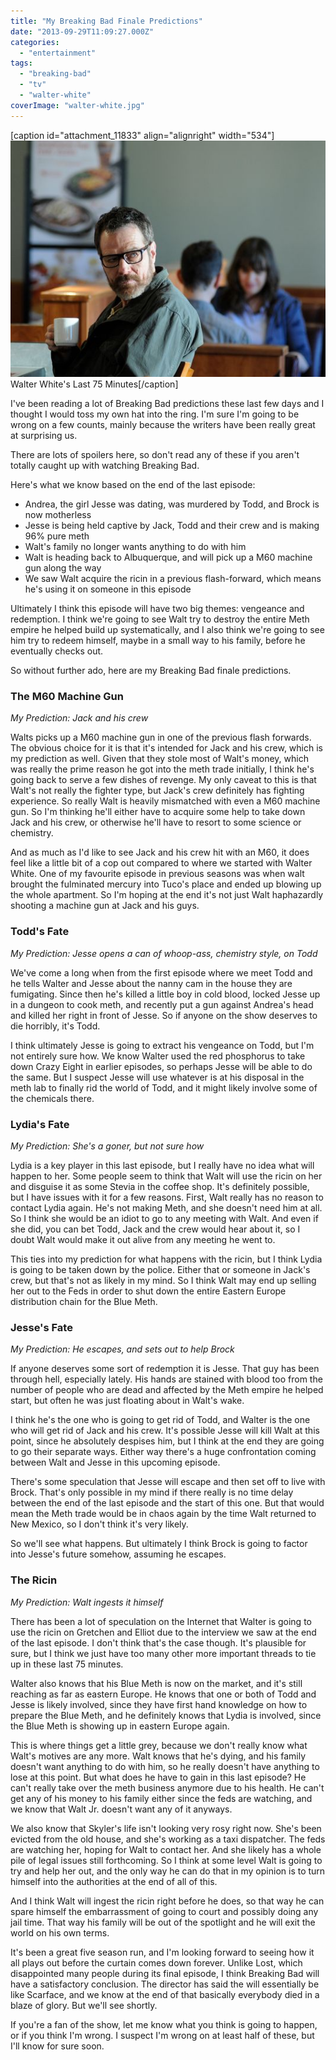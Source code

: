 ```yaml
---
title: "My Breaking Bad Finale Predictions"
date: "2013-09-29T11:09:27.000Z"
categories: 
  - "entertainment"
tags: 
  - "breaking-bad"
  - "tv"
  - "walter-white"
coverImage: "walter-white.jpg"
---
```


\[caption id="attachment\_11833" align="alignright" width="534"\]![Walter White's Last 75 Minutes](images/walter-white.jpg) Walter White's Last 75 Minutes\[/caption\]

I've been reading a lot of Breaking Bad predictions these last few days and I thought I would toss my own hat into the ring. I'm sure I'm going to be wrong on a few counts, mainly because the writers have been really great at surprising us.

There are lots of spoilers here, so don't read any of these if you aren't totally caught up with watching Breaking Bad.

Here's what we know based on the end of the last episode:

- Andrea, the girl Jesse was dating, was murdered by Todd, and Brock is now motherless
- Jesse is being held captive by Jack, Todd and their crew and is making 96% pure meth
- Walt's family no longer wants anything to do with him
- Walt is heading back to Albuquerque, and will pick up a M60 machine gun along the way
- We saw Walt acquire the ricin in a previous flash-forward, which means he's using it on someone in this episode

Ultimately I think this episode will have two big themes: vengeance and redemption. I think we're going to see Walt try to destroy the entire Meth empire he helped build up systematically, and I also think we're going to see him try to redeem himself, maybe in a small way to his family, before he eventually checks out.

So without further ado, here are my Breaking Bad finale predictions.

### The M60 Machine Gun

_My Prediction: Jack and his crew_

Walts picks up a M60 machine gun in one of the previous flash forwards. The obvious choice for it is that it's intended for Jack and his crew, which is my prediction as well. Given that they stole most of Walt's money, which was really the prime reason he got into the meth trade initially, I think he's going back to serve a few dishes of revenge. My only caveat to this is that Walt's not really the fighter type, but Jack's crew definitely has fighting experience. So really Walt is heavily mismatched with even a M60 machine gun. So I'm thinking he'll either have to acquire some help to take down Jack and his crew, or otherwise he'll have to resort to some science or chemistry.

And as much as I'd like to see Jack and his crew hit with an M60, it does feel like a little bit of a cop out compared to where we started with Walter White. One of my favourite episode in previous seasons was when walt brought the fulminated mercury into Tuco's place and ended up blowing up the whole apartment. So I'm hoping at the end it's not just Walt haphazardly shooting a machine gun at Jack and his guys.

### Todd's Fate

_My Prediction: Jesse opens a can of whoop-ass, chemistry style, on Todd_

We've come a long when from the first episode where we meet Todd and he tells Walter and Jesse about the nanny cam in the house they are fumigating. Since then he's killed a little boy in cold blood, locked Jesse up in a dungeon to cook meth, and recently put a gun against Andrea's head and killed her right in front of Jesse. So if anyone on the show deserves to die horribly, it's Todd.

I think ultimately Jesse is going to extract his vengeance on Todd, but I'm not entirely sure how. We know Walter used the red phosphorus to take down Crazy Eight in earlier episodes, so perhaps Jesse will be able to do the same. But I suspect Jesse will use whatever is at his disposal in the meth lab to finally rid the world of Todd, and it might likely involve some of the chemicals there.

### Lydia's Fate

_My Prediction: She's a goner, but not sure how_

Lydia is a key player in this last episode, but I really have no idea what will happen to her. Some people seem to think that Walt will use the ricin on her and disguise it as some Stevia in the coffee shop. It's definitely possible, but I have issues with it for a few reasons. First, Walt really has no reason to contact Lydia again. He's not making Meth, and she doesn't need him at all. So I think she would be an idiot to go to any meeting with Walt. And even if she did, you can bet Todd, Jack and the crew would hear about it, so I doubt Walt would make it out alive from any meeting he went to.

This ties into my prediction for what happens with the ricin, but I think Lydia is going to be taken down by the police. Either that or someone in Jack's crew, but that's not as likely in my mind. So I think Walt may end up selling her out to the Feds in order to shut down the entire Eastern Europe distribution chain for the Blue Meth.

### Jesse's Fate

_My Prediction: He escapes, and sets out to help Brock_

If anyone deserves some sort of redemption it is Jesse. That guy has been through hell, especially lately. His hands are stained with blood too from the number of people who are dead and affected by the Meth empire he helped start, but often he was just floating about in Walt's wake.

I think he's the one who is going to get rid of Todd, and Walter is the one who will get rid of Jack and his crew. It's possible Jesse will kill Walt at this point, since he absolutely despises him, but I think at the end they are going to go their separate ways. Either way there's a huge confrontation coming between Walt and Jesse in this upcoming episode.

There's some speculation that Jesse will escape and then set off to live with Brock. That's only possible in my mind if there really is no time delay between the end of the last episode and the start of this one. But that would mean the Meth trade would be in chaos again by the time Walt returned to New Mexico, so I don't think it's very likely.

So we'll see what happens. But ultimately I think Brock is going to factor into Jesse's future somehow, assuming he escapes.

### The Ricin

_My Prediction: Walt ingests it himself_

There has been a lot of speculation on the Internet that Walter is going to use the ricin on Gretchen and Elliot due to the interview we saw at the end of the last episode. I don't think that's the case though. It's plausible for sure, but I think we just have too many other more important threads to tie up in these last 75 minutes.

Walter also knows that his Blue Meth is now on the market, and it's still reaching as far as eastern Europe. He knows that one or both of Todd and Jesse is likely involved, since they have first hand knowledge on how to prepare the Blue Meth, and he definitely knows that Lydia is involved, since the Blue Meth is showing up in eastern Europe again.

This is where things get a little grey, because we don't really know what Walt's motives are any more. Walt knows that he's dying, and his family doesn't want anything to do with him, so he really doesn't have anything to lose at this point. But what does he have to gain in this last episode? He can't really take over the meth business anymore due to his health. He can't get any of his money to his family either since the feds are watching, and we know that Walt Jr. doesn't want any of it anyways.

We also know that Skyler's life isn't looking very rosy right now. She's been evicted from the old house, and she's working as a taxi dispatcher. The feds are watching her, hoping for Walt to contact her. And she likely has a whole pile of legal issues still forthcoming. So I think at some level Walt is going to try and help her out, and the only way he can do that in my opinion is to turn himself into the authorities at the end of all of this.

And I think Walt will ingest the ricin right before he does, so that way he can spare himself the embarrassment of going to court and possibly doing any jail time. That way his family will be out of the spotlight and he will exit the world on his own terms.

It's been a great five season run, and I'm looking forward to seeing how it all plays out before the curtain comes down forever. Unlike Lost, which disappointed many people during its final episode, I think Breaking Bad will have a satisfactory conclusion. The director has said the will essentially be like Scarface, and we know at the end of that basically everybody died in a blaze of glory. But we'll see shortly.

If you're a fan of the show, let me know what you think is going to happen, or if you think I'm wrong. I suspect I'm wrong on at least half of these, but I'll know for sure soon.
